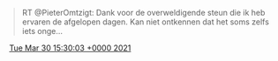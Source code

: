 > RT @PieterOmtzigt: Dank voor de overweldigende steun die ik heb ervaren de afgelopen dagen\. Kan niet ontkennen dat het soms zelfs iets onge…

<img src="../../media/tweet.ico" width="12" /> [Tue Mar 30 15:30:03 +0000 2021](https://twitter.com/DromerDenker/status/1376919661669924867)